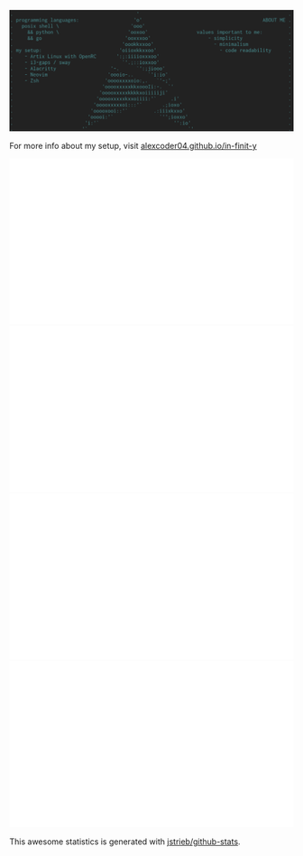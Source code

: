 
![profile picture](./profile-picture/20220522.png)

For more info about my setup, visit [alexcoder04.github.io/in-finit-y](https://alexcoder04.github.io/in-finit-y/)

<a href="https://github.com/alexcoder04?tab=repositories#gh-dark-mode-only">
  <img src="https://github.com/jstrieb/github-stats/blob/master/generated/overview.svg#gh-dark-mode-only" />
  <img src="https://github.com/jstrieb/github-stats/blob/master/generated/languages.svg#gh-dark-mode-only" />
</a>
<a href="https://github.com/alexcoder04?tab=repositories#gh-light-mode-only">
  <img src="https://github.com/jstrieb/github-stats/blob/master/generated/overview.svg#gh-light-mode-only" />
  <img src="https://github.com/jstrieb/github-stats/blob/master/generated/languages.svg#gh-light-mode-only" />
</a>

This awesome statistics is generated with [jstrieb/github-stats](https://github.com/jstrieb/github-stats).

